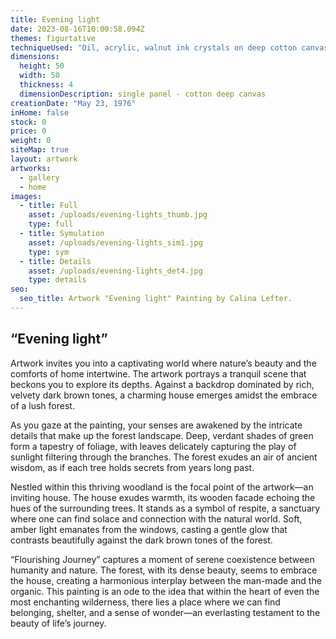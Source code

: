 ```yaml
---
title: Evening light
date: 2023-08-16T10:00:58.094Z
themes: figurtative
techniqueUsed: "Oil, acrylic, walnut ink crystals on deep cotton canvas"
dimensions:
  height: 50
  width: 50
  thickness: 4
  dimensionDescription: single panel - cotton deep canvas
creationDate: "May 23, 1976"
inHome: false
stock: 0
price: 0
weight: 0
siteMap: true
layout: artwork
artworks:
  - gallery
  - home
images:
  - title: Full
    asset: /uploads/evening-lights_thumb.jpg
    type: full
  - title: Symulation
    asset: /uploads/evening-lights_sim1.jpg
    type: sym
  - title: Details
    asset: /uploads/evening-lights_det4.jpg
    type: details
seo:
  seo_title: Artwork "Evening light" Painting by Calina Lefter.
---
```


## “Evening light”

Artwork invites you into a captivating world where nature’s beauty and the comforts of home intertwine. The artwork portrays a tranquil scene that beckons you to explore its depths. Against a backdrop dominated by rich, velvety dark brown tones, a charming house emerges amidst the embrace of a lush forest.

As you gaze at the painting, your senses are awakened by the intricate details that make up the forest landscape. Deep, verdant shades of green form a tapestry of foliage, with leaves delicately capturing the play of sunlight filtering through the branches. The forest exudes an air of ancient wisdom, as if each tree holds secrets from years long past.

Nestled within this thriving woodland is the focal point of the artwork—an inviting house. The house exudes warmth, its wooden facade echoing the hues of the surrounding trees. It stands as a symbol of respite, a sanctuary where one can find solace and connection with the natural world. Soft, amber light emanates from the windows, casting a gentle glow that contrasts beautifully against the dark brown tones of the forest.

“Flourishing Journey” captures a moment of serene coexistence between humanity and nature. The forest, with its dense beauty, seems to embrace the house, creating a harmonious interplay between the man-made and the organic. This painting is an ode to the idea that within the heart of even the most enchanting wilderness, there lies a place where we can find belonging, shelter, and a sense of wonder—an everlasting testament to the beauty of life’s journey.
